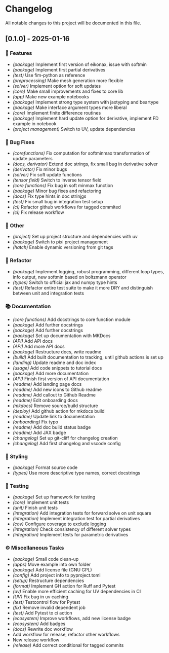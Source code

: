 # Changelog

All notable changes to this project will be documented in this file.

## [0.1.0] - 2025-01-16

### 🚀 Features

- *(package)* Implement first version of eikonax, issue with softmin
- *(package)* Implement first partial derivatives
- *(test)* Use fim-python as reference
- *(preprocessing)* Make mesh generation more flexible
- *(solver)* Implement option for soft updates
- *(core)* Make small improvements and fixes to core lib
- *(app)* Make new example notebooks
- *(package)* Implement strong type system with jaxtyping and beartype
- *(package)* Make interface argument types more liberal
- *(core)* Implement finite difference routines
- *(package)* Implement hard update option for derivative, implement FD example in notebook
- *(project management)* Switch to UV, update dependencies

### 🐛 Bug Fixes

- *(corefunctions)* Fix computation for softminmax transformation of update parameters
- *(docs, derivator)* Extend doc strings, fix small bug in derivative solver
- *(derivator)* Fix minor bugs
- *(solver)* Fix soft update functions
- *(tensor field)* Switch to inverse tensor field
- *(core functions)* Fix bug in soft minmax function
- *(package)* Minor bug fixes and refactoring
- *(docs)* FIx type hints in doc strinjgs
- *(test)* Fix small bug in integration test setup
- *(ci)* Refactor github workflows for tagged commited
- *(ci)* Fix release workflow

### 💼 Other

- *(project)* Set up project structure and dependencies with uv
- *(package)* Switch to pixi project management
- *(hatch)* Enable dynamic versioning from git tags

### 🚜 Refactor

- *(package)* Implement logging, robust programming, different loop types, info output, new softmin based on boltzmann operator
- *(types)* Switch to official jax and numpy type hints
- *(test)* Refactor entire test suite to make it more DRY and distinguish between unit and integration tests

### 📚 Documentation

- *(core functions)* Add docstrings to core function module
- *(package)* Add further docstrings
- *(package)* Add further docstrings
- *(package)* Set up documentation with MKDocs
- *(API)* Add API docs
- *(API)* Add more API docs
- *(package)* Restructure docs, write readme
- *(build)* Add built documentation to tracking, until github actions is set up
- *(landing)* Update readme and doc index
- *(usage)* Add code snippets to tutorial docs
- *(package)* Add more documentation
- *(API)* Finish first version of API documentation
- *(readme)* Add landing page docs
- *(readme)* Add new icons to Github readme
- *(readme)* Add callout to Github Readme
- *(readme)* Edit onboarding docs
- *(mkdocs)* Remove source/build structure
- *(deploy)* Add github action for mkdocs build
- *(readme)* Update link to documentation
- *(onboarding)* Fix typo
- *(readme)* Add doc build status badge
- *(readme)* Add JAX badge
- *(changelog)* Set up git-cliff for changelog creation
- *(changelog)* Add first changelog and vscode config

### 🎨 Styling

- *(package)* Format source code
- *(types)* Use more descriptive type names, correct docstrings

### 🧪 Testing

- *(package)* Set up framework for testing
- *(core)* Implement unit tests
- *(unit)* Finish unit tests
- *(integration)* Add integration tests for forward solve on unit square
- *(integration)* Implement integration test for partial derivatives
- *(cov)* Configure coverage to exclude logging
- *(integration)* Check consistency of different solver types
- *(integration)* Implement tests for parametric derivatives

### ⚙️ Miscellaneous Tasks

- *(package)* Small code clean-up
- *(apps)* Move example into own folder
- *(package)* Add license file (GNU GPL)
- *(config)* Add project info to pyproject.toml
- *(setup)* Restructure dependencies
- *(format)* Implement GH action for Ruff and Pytest
- *(uv)* Enable more efficient caching for UV dependencies in CI
- *(UV)* Fix bug in uv caching
- *(test)* Testcontrol flow for Pytest
- *(fix)* Remove invalid dependent job
- *(test)* Add Pytest to ci action
- *(ecosystem)* Improve workflows, add new license badge
- *(ecosystem)* Add badges
- *(docs)* Rewrite doc workflow
- Add workflow for release, refactor other workflows
- New release workflow
- *(release)* Add correct conditional for tagged commits

<!-- generated by git-cliff -->
